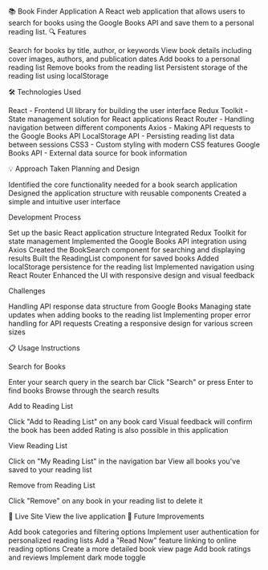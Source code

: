 📚 Book Finder Application
A React web application that allows users to search for books using the Google Books API and save them to a personal reading list.
🔍 Features

Search for books by title, author, or keywords
View book details including cover images, authors, and publication dates
Add books to a personal reading list
Remove books from the reading list
Persistent storage of the reading list using localStorage

🛠️ Technologies Used

React - Frontend UI library for building the user interface
Redux Toolkit - State management solution for React applications
React Router - Handling navigation between different components
Axios - Making API requests to the Google Books API
LocalStorage API - Persisting reading list data between sessions
CSS3 - Custom styling with modern CSS features
Google Books API - External data source for book information

💡 Approach Taken
Planning and Design

Identified the core functionality needed for a book search application
Designed the application structure with reusable components
Created a simple and intuitive user interface

Development Process

Set up the basic React application structure
Integrated Redux Toolkit for state management
Implemented the Google Books API integration using Axios
Created the BookSearch component for searching and displaying results
Built the ReadingList component for saved books
Added localStorage persistence for the reading list
Implemented navigation using React Router
Enhanced the UI with responsive design and visual feedback

Challenges

Handling API response data structure from Google Books
Managing state updates when adding books to the reading list
Implementing proper error handling for API requests
Creating a responsive design for various screen sizes

📋 Usage Instructions

Search for Books

Enter your search query in the search bar
Click "Search" or press Enter to find books
Browse through the search results


Add to Reading List

Click "Add to Reading List" on any book card
Visual feedback will confirm the book has been added
Rating is also possible in this application


View Reading List

Click on "My Reading List" in the navigation bar
View all books you've saved to your reading list


Remove from Reading List

Click "Remove" on any book in your reading list to delete it



🔗 Live Site
View the live application <!-- Add your deployed site URL when available -->
🧪 Future Improvements

Add book categories and filtering options
Implement user authentication for personalized reading lists
Add a "Read Now" feature linking to online reading options
Create a more detailed book view page
Add book ratings and reviews
Implement dark mode toggle